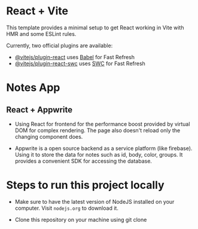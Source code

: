 # React + Vite

This template provides a minimal setup to get React working in Vite with HMR and some ESLint rules.

Currently, two official plugins are available:

- [@vitejs/plugin-react](https://github.com/vitejs/vite-plugin-react/blob/main/packages/plugin-react/README.md) uses [Babel](https://babeljs.io/) for Fast Refresh
- [@vitejs/plugin-react-swc](https://github.com/vitejs/vite-plugin-react-swc) uses [SWC](https://swc.rs/) for Fast Refresh

# Notes App

## React + Appwrite 

- Using React for frontend for the performance boost provided by virtual DOM for complex rendering. The page also doesn't reload only the changing component does.

- Appwrite is a open source backend as a service platform (like firebase). Using it to store the data for notes such as id, body, color, groups. It provides a convenient SDK for accessing the database.

# Steps to run this project locally

- Make sure to have the latest version of NodeJS installed on your computer. Visit `nodejs.org` to download it.

- Clone this repository on your machine using
git clone  
